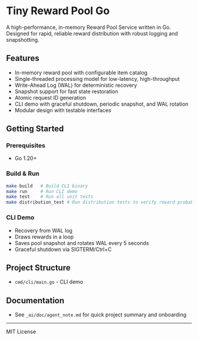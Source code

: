 # Tiny Reward Pool Go

A high-performance, in-memory Reward Pool Service written in Go. Designed for rapid, reliable reward distribution with robust logging and snapshotting.

## Features
- In-memory reward pool with configurable item catalog
- Single-threaded processing model for low-latency, high-throughput
- Write-Ahead Log (WAL) for deterministic recovery
- Snapshot support for fast state restoration
- Atomic request ID generation
- CLI demo with graceful shutdown, periodic snapshot, and WAL rotation
- Modular design with testable interfaces

## Getting Started

### Prerequisites
- Go 1.20+

### Build & Run
```sh
make build   # Build CLI binary
make run     # Run CLI demo
make test    # Run all unit tests
make distribution_test # Run distribution tests to verify reward probabilities
```

### CLI Demo
- Recovery from WAL log
- Draws rewards in a loop
- Saves pool snapshot and rotates WAL every 5 seconds
- Graceful shutdown via SIGTERM/Ctrl+C

## Project Structure
- `cmd/cli/main.go` - CLI demo

## Documentation
- See `_ai/doc/agent_note.md` for quick project summary and onboarding

---
MIT License
